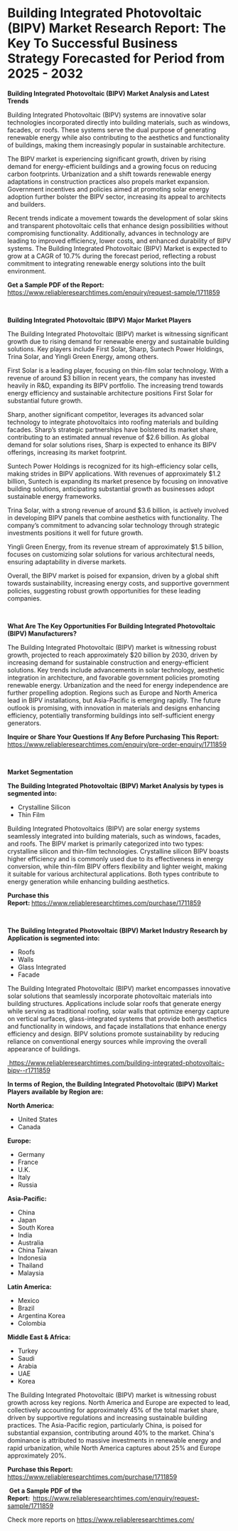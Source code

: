 <p><h1>Building Integrated Photovoltaic (BIPV) Market Research Report: The Key To Successful Business Strategy Forecasted for Period from 2025 - 2032</h1></p><p><strong>Building Integrated Photovoltaic (BIPV) Market Analysis and Latest Trends</strong></p>
<p><p>Building Integrated Photovoltaic (BIPV) systems are innovative solar technologies incorporated directly into building materials, such as windows, facades, or roofs. These systems serve the dual purpose of generating renewable energy while also contributing to the aesthetics and functionality of buildings, making them increasingly popular in sustainable architecture.</p><p>The BIPV market is experiencing significant growth, driven by rising demand for energy-efficient buildings and a growing focus on reducing carbon footprints. Urbanization and a shift towards renewable energy adaptations in construction practices also propels market expansion. Government incentives and policies aimed at promoting solar energy adoption further bolster the BIPV sector, increasing its appeal to architects and builders.</p><p>Recent trends indicate a movement towards the development of solar skins and transparent photovoltaic cells that enhance design possibilities without compromising functionality. Additionally, advances in technology are leading to improved efficiency, lower costs, and enhanced durability of BIPV systems. The Building Integrated Photovoltaic (BIPV) Market is expected to grow at a CAGR of 10.7% during the forecast period, reflecting a robust commitment to integrating renewable energy solutions into the built environment.</p></p>
<p><strong>Get a Sample PDF of the Report:&nbsp;</strong> <a href="https://www.reliableresearchtimes.com/enquiry/request-sample/1711859?utm_campaign=1933&utm_medium=2&utm_source=Github&utm_content=ia&utm_term=11012025&utm_id=building-integrated-photovoltaic-bipv">https://www.reliableresearchtimes.com/enquiry/request-sample/1711859</a></p>
<p>&nbsp;</p>
<p><strong>Building Integrated Photovoltaic (BIPV) Major Market Players</strong></p>
<p><p>The Building Integrated Photovoltaic (BIPV) market is witnessing significant growth due to rising demand for renewable energy and sustainable building solutions. Key players include First Solar, Sharp, Suntech Power Holdings, Trina Solar, and Yingli Green Energy, among others.</p><p>First Solar is a leading player, focusing on thin-film solar technology. With a revenue of around $3 billion in recent years, the company has invested heavily in R&D, expanding its BIPV portfolio. The increasing trend towards energy efficiency and sustainable architecture positions First Solar for substantial future growth.</p><p>Sharp, another significant competitor, leverages its advanced solar technology to integrate photovoltaics into roofing materials and building facades. Sharp’s strategic partnerships have bolstered its market share, contributing to an estimated annual revenue of $2.6 billion. As global demand for solar solutions rises, Sharp is expected to enhance its BIPV offerings, increasing its market footprint.</p><p>Suntech Power Holdings is recognized for its high-efficiency solar cells, making strides in BIPV applications. With revenues of approximately $1.2 billion, Suntech is expanding its market presence by focusing on innovative building solutions, anticipating substantial growth as businesses adopt sustainable energy frameworks.</p><p>Trina Solar, with a strong revenue of around $3.6 billion, is actively involved in developing BIPV panels that combine aesthetics with functionality. The company’s commitment to advancing solar technology through strategic investments positions it well for future growth.</p><p>Yingli Green Energy, from its revenue stream of approximately $1.5 billion, focuses on customizing solar solutions for various architectural needs, ensuring adaptability in diverse markets.</p><p>Overall, the BIPV market is poised for expansion, driven by a global shift towards sustainability, increasing energy costs, and supportive government policies, suggesting robust growth opportunities for these leading companies.</p></p>
<p>&nbsp;</p>
<p><strong>What Are The Key Opportunities For Building Integrated Photovoltaic (BIPV) Manufacturers?</strong></p>
<p><p>The Building Integrated Photovoltaic (BIPV) market is witnessing robust growth, projected to reach approximately $20 billion by 2030, driven by increasing demand for sustainable construction and energy-efficient solutions. Key trends include advancements in solar technology, aesthetic integration in architecture, and favorable government policies promoting renewable energy. Urbanization and the need for energy independence are further propelling adoption. Regions such as Europe and North America lead in BIPV installations, but Asia-Pacific is emerging rapidly. The future outlook is promising, with innovation in materials and designs enhancing efficiency, potentially transforming buildings into self-sufficient energy generators.</p></p>
<p><strong>Inquire or Share Your Questions If Any Before Purchasing This Report:</strong> <a href="https://www.reliableresearchtimes.com/enquiry/pre-order-enquiry/1711859?utm_campaign=1933&utm_medium=2&utm_source=Github&utm_content=ia&utm_term=11012025&utm_id=building-integrated-photovoltaic-bipv">https://www.reliableresearchtimes.com/enquiry/pre-order-enquiry/1711859</a></p>
<p>&nbsp;</p>
<p><strong>Market Segmentation</strong></p>
<p><strong>The Building Integrated Photovoltaic (BIPV) Market Analysis by types is segmented into:</strong></p>
<p><ul><li>Crystalline Silicon</li><li>Thin Film</li></ul></p>
<p><p>Building Integrated Photovoltaics (BIPV) are solar energy systems seamlessly integrated into building materials, such as windows, facades, and roofs. The BIPV market is primarily categorized into two types: crystalline silicon and thin-film technologies. Crystalline silicon BIPV boasts higher efficiency and is commonly used due to its effectiveness in energy conversion, while thin-film BIPV offers flexibility and lighter weight, making it suitable for various architectural applications. Both types contribute to energy generation while enhancing building aesthetics.</p></p>
<p><strong>Purchase this Report:&nbsp;</strong><a href="https://www.reliableresearchtimes.com/purchase/1711859?utm_campaign=1933&utm_medium=2&utm_source=Github&utm_content=ia&utm_term=11012025&utm_id=building-integrated-photovoltaic-bipv">https://www.reliableresearchtimes.com/purchase/1711859</a></p>
<p>&nbsp;</p>
<p><strong>The Building Integrated Photovoltaic (BIPV) Market Industry Research by Application is segmented into:</strong></p>
<p><ul><li>Roofs</li><li>Walls</li><li>Glass Integrated</li><li>Facade</li></ul></p>
<p><p>The Building Integrated Photovoltaic (BIPV) market encompasses innovative solar solutions that seamlessly incorporate photovoltaic materials into building structures. Applications include solar roofs that generate energy while serving as traditional roofing, solar walls that optimize energy capture on vertical surfaces, glass-integrated systems that provide both aesthetics and functionality in windows, and façade installations that enhance energy efficiency and design. BIPV solutions promote sustainability by reducing reliance on conventional energy sources while improving the overall appearance of buildings.</p></p>
<p><a href="https://www.reliableresearchtimes.com/building-integrated-photovoltaic-bipv--r1711859?utm_campaign=1933&utm_medium=2&utm_source=Github&utm_content=ia&utm_term=11012025&utm_id=building-integrated-photovoltaic-bipv">&nbsp;https://www.reliableresearchtimes.com/building-integrated-photovoltaic-bipv--r1711859</a></p>
<p><strong>In terms of Region, the Building Integrated Photovoltaic (BIPV) Market Players available by Region are:</strong></p>
<p>
    <p> <strong> North America: </strong>
        <ul>
            <li>United States</li>
            <li>Canada</li>
        </ul>
        </p> 
    <p> <strong> Europe: </strong>
        <ul>
            <li>Germany</li>
            <li>France</li>
            <li>U.K.</li>
            <li>Italy</li>
            <li>Russia</li>
        </ul>
        </p> 
    <p> <strong> Asia-Pacific: </strong>
        <ul>
            <li>China</li>
            <li>Japan</li>
            <li>South Korea</li>
            <li>India</li>
            <li>Australia</li>
            <li>China Taiwan</li>
            <li>Indonesia</li>
            <li>Thailand</li>
            <li>Malaysia</li>
        </ul>
        </p> 
    <p> <strong> Latin America: </strong>
        <ul>
            <li>Mexico</li>
            <li>Brazil</li>
            <li>Argentina Korea</li>
            <li>Colombia</li>
        </ul>
        </p> 
    <p> <strong> Middle East & Africa: </strong>
        <ul>
            <li>Turkey</li>
            <li>Saudi</li>
            <li>Arabia</li>
            <li>UAE</li>
            <li>Korea</li>
        </ul>
    </p>
    </p>
<p><p>The Building Integrated Photovoltaic (BIPV) market is witnessing robust growth across key regions. North America and Europe are expected to lead, collectively accounting for approximately 45% of the total market share, driven by supportive regulations and increasing sustainable building practices. The Asia-Pacific region, particularly China, is poised for substantial expansion, contributing around 40% to the market. China's dominance is attributed to massive investments in renewable energy and rapid urbanization, while North America captures about 25% and Europe approximately 20%.</p></p>
<p><strong>Purchase this Report: </strong><a href="https://www.reliableresearchtimes.com/purchase/1711859?utm_campaign=1933&utm_medium=2&utm_source=Github&utm_content=ia&utm_term=11012025&utm_id=building-integrated-photovoltaic-bipv">https://www.reliableresearchtimes.com/purchase/1711859</a></p>
<p>&nbsp;<strong>Get a Sample PDF of the Report:&nbsp;&nbsp;</strong><a href="https://www.reliableresearchtimes.com/enquiry/request-sample/1711859?utm_campaign=1933&utm_medium=2&utm_source=Github&utm_content=ia&utm_term=11012025&utm_id=building-integrated-photovoltaic-bipv">https://www.reliableresearchtimes.com/enquiry/request-sample/1711859</a></p>
<p><strong></strong></p>
<p>Check more reports on <a href="https://www.reliableresearchtimes.com/?utm_campaign=1933&utm_medium=2&utm_source=Github&utm_content=ia&utm_term=11012025&utm_id=building-integrated-photovoltaic-bipv">https://www.reliableresearchtimes.com/</a></p>